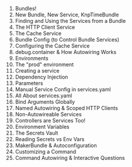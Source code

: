 01. Bundles!
02. New Bundle, New Service, KnpTimeBundle
03. Finding and Using the Services from a Bundle
04. The HTTP Client Service
05. The Cache Service
06. Bundle Config (to Control Bundle Services)
07. Configuring the Cache Service
08. debug.container & How Autowiring Works
09. Environments
10. The "prod" environment
11. Creating a service
12. Dependency Injection
13. Parameters
14. Manual Service Config in services.yaml
15. All About services.yaml
16. Bind Arguments Globally
17. Named Autowiring & Scoped HTTP Clients
18. Non-Autowireable Services
19. Controllers are Services Too!
20. Environment Variables
21. The Secrets Vault
22. Reading Secrets vs Env Vars
23. MakerBundle & Autoconfiguration
24. Customizing a Command
25. Command Autowiring & Interactive Questions
